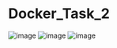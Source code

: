# Docker_Task_2
![image](https://github.com/gulyolik/Docker_Task_2/assets/107426326/075951e8-c30d-4173-9e66-f72d1c19f2a7)
![image](https://github.com/gulyolik/Docker_Task_2/assets/107426326/9e228a43-ced4-4164-9efc-7eea62cba4b9)
![image](https://github.com/gulyolik/Docker_Task_2/assets/107426326/b1b4d83f-1fb4-404c-a2ed-4aa7b8878a67)


